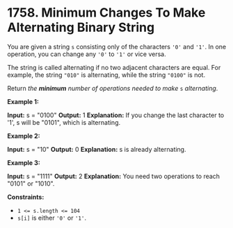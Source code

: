 # 1758. Minimum Changes To Make Alternating Binary String 

You are given a string `s` consisting only of the characters `'0'` and `'1'`. In one operation, you can change any `'0'` to `'1'` or vice versa.

The string is called alternating if no two adjacent characters are equal. For example, the string `"010"` is alternating, while the string `"0100"` is not.

Return _the **minimum** number of operations needed to make_ `s` _alternating_.

**Example 1:**

**Input:** s = "0100"
**Output:** 1
**Explanation:** If you change the last character to '1', s will be "0101", which is alternating.

**Example 2:**

**Input:** s = "10"
**Output:** 0
**Explanation:** s is already alternating.

**Example 3:**

**Input:** s = "1111"
**Output:** 2
**Explanation:** You need two operations to reach "0101" or "1010".

**Constraints:**

- `1 <= s.length <= 104`
- `s[i]` is either `'0'` or `'1'`.